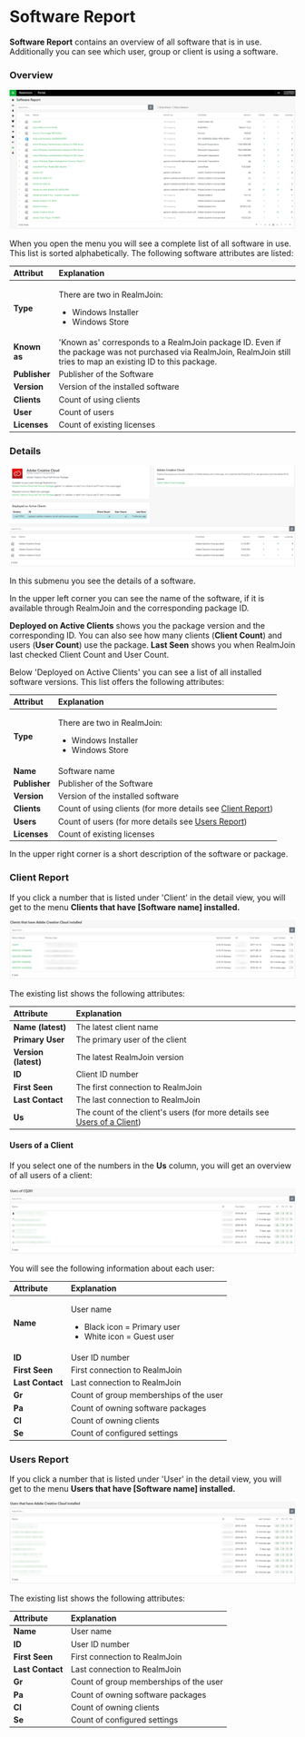 # Software Report

**Software Report** contains an overview of all software that is in use. Additionally you can see which user, group or client is using a software.

### Overview

![](../.gitbook/assets/software-report1.png)

When you open the menu you will see a complete list of all software in use. This list is sorted alphabetically. The following software attributes are listed:

<table>
  <thead>
    <tr>
      <th style="text-align:left">Attribut</th>
      <th style="text-align:left">Explanation</th>
    </tr>
  </thead>
  <tbody>
    <tr>
      <td style="text-align:left"><b>Type</b>
      </td>
      <td style="text-align:left">
        <p>There are two in RealmJoin:
          <br />
        </p>
        <ul>
          <li>Windows Installer</li>
          <li>Windows Store</li>
        </ul>
      </td>
    </tr>
    <tr>
      <td style="text-align:left"><b>Known as</b>
      </td>
      <td style="text-align:left">&apos;Known as&apos; corresponds to a RealmJoin package ID. Even if the
        package was not purchased via RealmJoin, RealmJoin still tries to map an
        existing ID to this package.</td>
    </tr>
    <tr>
      <td style="text-align:left"><b>Publisher</b>
      </td>
      <td style="text-align:left">Publisher of the Software</td>
    </tr>
    <tr>
      <td style="text-align:left"><b>Version</b>
      </td>
      <td style="text-align:left">Version of the installed software</td>
    </tr>
    <tr>
      <td style="text-align:left"><b>Clients</b>
      </td>
      <td style="text-align:left">Count of using clients</td>
    </tr>
    <tr>
      <td style="text-align:left"><b>User</b>
      </td>
      <td style="text-align:left">Count of users</td>
    </tr>
    <tr>
      <td style="text-align:left"><b>Licenses</b>
      </td>
      <td style="text-align:left">Count of existing licenses</td>
    </tr>
  </tbody>
</table>

### Details

![](../.gitbook/assets/software-report2.png)

In this submenu you see the details of a software.

In the upper left corner you can see the name of the software, if it is available through RealmJoin and the corresponding package ID.

**Deployed on Active Clients** shows you the package version and the corresponding ID. You can also see  how many clients \(**Client Count**\) and users \(**User Count**\) use the package. **Last Seen** shows you when RealmJoin last checked Client Count and User Count.

Below 'Deployed on Active Clients' you can see a list of all installed software versions. This list offers the following attributes:

<table>
  <thead>
    <tr>
      <th style="text-align:left">Attribut</th>
      <th style="text-align:left">Explanation</th>
    </tr>
  </thead>
  <tbody>
    <tr>
      <td style="text-align:left"><b>Type</b>
      </td>
      <td style="text-align:left">
        <p></p>
        <p>There are two in RealmJoin:
          <br />
        </p>
        <ul>
          <li>Windows Installer</li>
          <li>Windows Store</li>
        </ul>
      </td>
    </tr>
    <tr>
      <td style="text-align:left"><b>Name</b>
      </td>
      <td style="text-align:left">Software name</td>
    </tr>
    <tr>
      <td style="text-align:left"><b>Publisher</b>
      </td>
      <td style="text-align:left">Publisher of the Software</td>
    </tr>
    <tr>
      <td style="text-align:left"><b>Version</b>
      </td>
      <td style="text-align:left">Version of the installed software</td>
    </tr>
    <tr>
      <td style="text-align:left"><b>Clients</b>
      </td>
      <td style="text-align:left">Count of using clients (for more details see <a href="software-report.md#client-report">Client Report</a>)</td>
    </tr>
    <tr>
      <td style="text-align:left"><b>Users</b>
      </td>
      <td style="text-align:left">Count of users (for more details see <a href="software-report.md#users-report">Users Report</a>)</td>
    </tr>
    <tr>
      <td style="text-align:left"><b>Licenses</b>
      </td>
      <td style="text-align:left">Count of existing licenses</td>
    </tr>
  </tbody>
</table>

In the upper right corner is a short description of the software or package.

### Client Report

If you click a number that is listed under 'Client' in the detail view, you will get to the menu **Clients that have \[Software name\] installed.**

![](../.gitbook/assets/software-report3.png)

The existing list shows the following attributes:

| Attribute | Explanation |
| :--- | :--- |
| **Name \(latest\)** | The latest client name |
| **Primary User** | The primary user of the client |
| **Version \(latest\)** | The latest RealmJoin version |
| **ID** | Client ID number |
| **First Seen** | The first connection to RealmJoin |
| **Last Contact** | The last connection to RealmJoin |
| **Us** | The count of the client's users \(for more details see [Users of a Client](software-report.md#users-of-a-client)\) |

#### Users of a Client

If you select one of the numbers in the **Us** column, you will get an overview of all users of a client:

![](../.gitbook/assets/software-report4.png)

You will see the following information about each user:

<table>
  <thead>
    <tr>
      <th style="text-align:left">Attribute</th>
      <th style="text-align:left">Explanation</th>
    </tr>
  </thead>
  <tbody>
    <tr>
      <td style="text-align:left"><b>Name</b>
      </td>
      <td style="text-align:left">
        <p>User name</p>
        <ul>
          <li>Black icon = Primary user</li>
          <li>White icon = Guest user</li>
        </ul>
      </td>
    </tr>
    <tr>
      <td style="text-align:left"><b>ID</b>
      </td>
      <td style="text-align:left">User ID number</td>
    </tr>
    <tr>
      <td style="text-align:left"><b>First Seen</b>
      </td>
      <td style="text-align:left">First connection to RealmJoin</td>
    </tr>
    <tr>
      <td style="text-align:left"><b>Last Contact</b>
      </td>
      <td style="text-align:left">Last connection to RealmJoin</td>
    </tr>
    <tr>
      <td style="text-align:left"><b>Gr</b>
      </td>
      <td style="text-align:left">Count of group memberships of the user</td>
    </tr>
    <tr>
      <td style="text-align:left"><b>Pa</b>
      </td>
      <td style="text-align:left">Count of owning software packages</td>
    </tr>
    <tr>
      <td style="text-align:left"><b>Cl</b>
      </td>
      <td style="text-align:left">Count of owning clients</td>
    </tr>
    <tr>
      <td style="text-align:left"><b>Se</b>
      </td>
      <td style="text-align:left">Count of configured settings</td>
    </tr>
  </tbody>
</table>

### Users Report

If you click a number that is listed under 'User' in the detail view, you will get to the menu **Users that have \[Software name\] installed.**

![](../.gitbook/assets/software-report5.png)

The existing list shows the following attributes:

| Attribute | Explanation |
| :--- | :--- |
| **Name** | User name |
| **ID** | User ID number |
| **First Seen** | First connection to RealmJoin |
| **Last Contact** | Last connection to RealmJoin |
| **Gr** | Count of group memberships of the user |
| **Pa** | Count of owning software packages |
| **Cl** | Count of owning clients |
| **Se** | Count of configured settings |

